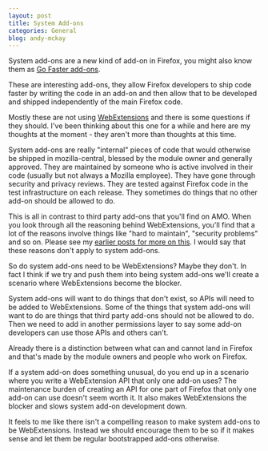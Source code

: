 ```yaml
---
layout: post
title: System Add-ons
categories: General
blog: andy-mckay
---
```


System add-ons are a new kind of add-on in Firefox, you might also know them as <a href="https://wiki.mozilla.org/Firefox/Go_Faster">Go Faster add-ons</a>.

These are interesting add-ons, they allow Firefox developers to ship code faster by writing the code in an add-on and then allow that to be developed and shipped independently of the main Firefox code.

Mostly these are not using <a href="https://wiki.mozilla.org/WebExtensions">WebExtensions</a> and there is some questions if they should. I've been thinking about this one for a while and here are my thoughts at the moment - they aren't more than thoughts at this time.

System add-ons are really "internal" pieces of code that would otherwise be shipped in mozilla-central, blessed by the module owner and generally approved. They are maintained by someone who is active involved in their code (usually but not always a Mozilla employee). They have gone through security and privacy reviews. They are tested against Firefox code in the test infrastructure on each release. They sometimes do things that no other add-on should be allowed to do.

This is all in contrast to third party add-ons that you'll find on AMO. When you look through all the reasoning behind WebExtensions, you'll find that a lot of the reasons involve things like "hard to maintain", "security problems" and so on. Please see my <a href="http://mckay.pub/2016-04-17-addons-old/">earlier posts for more on this</a>. I would say that these reasons don't apply to system add-ons.

So do system add-ons need to be WebExtensions? Maybe they don't. In fact I think if we try and push them into being system add-ons we'll create a scenario where WebExtensions become the blocker. 

System add-ons will want to do things that don't exist, so APIs will need to be added to WebExtensions. Some of the things that system add-ons will want to do are things that third party add-ons should not be allowed to do. Then we need to add in another permissions layer to say some add-on developers can use those APIs and others can't. 

Already there is a distinction between what can and cannot land in Firefox and that's made by the module owners and people who work on Firefox. 

If a system add-on does something unusual, do you end up in a scenario where you write a WebExtension API that only one add-on uses? The maintenance burden of creating an API for one part of Firefox that only one add-on can use doesn't seem worth it. It also makes WebExtensions the blocker and slows system add-on development down.

It feels to me like there isn't a compelling reason to make system add-ons to be WebExtensions. Instead we should encourage them to be so if it makes sense and let them be regular bootstrapped add-ons otherwise.
